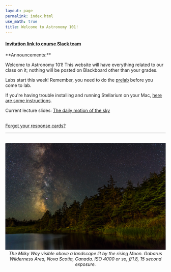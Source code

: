```yaml
---
layout: page 
permalink: index.html
use_math: true
title: Welcome to Astronomy 101! 
---
```


<h4>
<a href="https://join.slack.com/t/suphysics/shared_invite/enQtNzI2MzU4NzU5NDI2LWMxZWE2MmYzMjVmZGMzZWU5ZDk5OWFkYjMyMmI5ZGIyZDBkMDZiMjFmY2YzYWY1Y2U5ODY3ZDNlNDhmMDczMzk">Invitation link to course Slack team</a>
</h4>
**Announcements:**

Welcome to Astronomy 101! This website will have everything related to our class on it; nothing will be posted on Blackboard other than your grades.

Labs start this week! Remember, you need to do the [prelab](labs/lab1prelab.pdf) before you come to lab.

If you're having trouble installing and running Stellarium on your Mac, [here are some instructions](stellarium-mac.html).


Current lecture slides: <a href="slides/lecture3/lecture3.pdf">The daily motion of the sky</a><br><br> 

[Forgot your response cards?](cards.html)

---

<br>

<center> <img src="darkened-milky-way.jpg">
<br>
<em>The Milky Way visible above a landscape lit by the rising Moon. Gabarus Wilderness Area, Nova Scotia, Canada. ISO 4000 or so, f/1.8, 15 second exposure.</em> 

